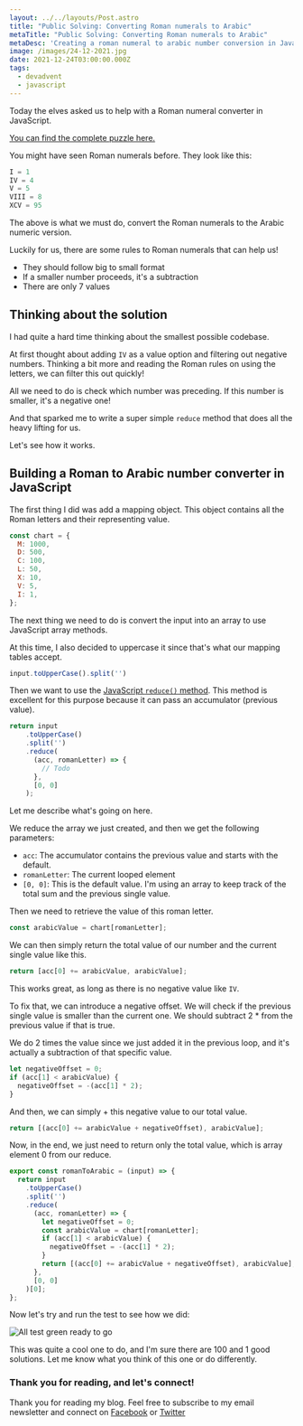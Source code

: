 ```yaml
---
layout: ../../layouts/Post.astro
title: "Public Solving: Converting Roman numerals to Arabic"
metaTitle: "Public Solving: Converting Roman numerals to Arabic"
metaDesc: 'Creating a roman numeral to arabic number conversion in JavaScript'
image: /images/24-12-2021.jpg
date: 2021-12-24T03:00:00.000Z
tags:
  - devadvent
  - javascript
---
```

Today the elves asked us to help with a Roman numeral converter in JavaScript.

[You can find the complete puzzle here.](https://github.com/devadvent/puzzle-13)

You might have seen Roman numerals before. They look like this:

```js
I = 1
IV = 4
V = 5
VIII = 8
XCV = 95
```

The above is what we must do, convert the Roman numerals to the Arabic numeric version.

Luckily for us, there are some rules to Roman numerals that can help us!

- They should follow big to small format
- If a smaller number proceeds, it's a subtraction
- There are only 7 values

## Thinking about the solution

I had quite a hard time thinking about the smallest possible codebase.

At first thought about adding `IV` as a value option and filtering out negative numbers.
Thinking a bit more and reading the Roman rules on using the letters, we can filter this out quickly!

All we need to do is check which number was preceding. If this number is smaller, it's a negative one!

And that sparked me to write a super simple `reduce` method that does all the heavy lifting for us.

Let's see how it works.

## Building a Roman to Arabic number converter in JavaScript

The first thing I did was add a mapping object.
This object contains all the Roman letters and their representing value.

```js
const chart = {
  M: 1000,
  D: 500,
  C: 100,
  L: 50,
  X: 10,
  V: 5,
  I: 1,
};
```

The next thing we need to do is convert the input into an array to use JavaScript array methods.

At this time, I also decided to uppercase it since that's what our mapping tables accept.

```js
input.toUpperCase().split('')
```

Then we want to use the [JavaScript `reduce()` method](https://daily-dev-tips.com/posts/javascript-reduce-method/). This method is excellent for this purpose because it can pass an accumulator (previous value).

```js
return input
	.toUpperCase()
	.split('')
	.reduce(
	  (acc, romanLetter) => {
	    // Todo
	  },
	  [0, 0]
	);
```

Let me describe what's going on here.

We reduce the array we just created, and then we get the following parameters:

- `acc`: The accumulator contains the previous value and starts with the default.
- `romanLetter`: The current looped element
- `[0, 0]`: This is the default value. I'm using an array to keep track of the total sum and the previous single value.

Then we need to retrieve the value of this roman letter.

```js
const arabicValue = chart[romanLetter];
```

We can then simply return the total value of our number and the current single value like this.

```js
return [acc[0] += arabicValue, arabicValue];
```

This works great, as long as there is no negative value like `IV`.

To fix that, we can introduce a negative offset.
We will check if the previous single value is smaller than the current one.
We should subtract 2 * from the previous value if that is true.

We do 2 times the value since we just added it in the previous loop, and it's actually a subtraction of that specific value.

```js
let negativeOffset = 0;
if (acc[1] < arabicValue) {
  negativeOffset = -(acc[1] * 2);
}
```

And then, we can simply + this negative value to our total value.

```js
return [(acc[0] += arabicValue + negativeOffset), arabicValue];
```

Now, in the end, we just need to return only the total value, which is array element 0 from our reduce.

```js
export const romanToArabic = (input) => {
  return input
    .toUpperCase()
    .split('')
    .reduce(
      (acc, romanLetter) => {
        let negativeOffset = 0;
        const arabicValue = chart[romanLetter];
        if (acc[1] < arabicValue) {
          negativeOffset = -(acc[1] * 2);
        }
        return [(acc[0] += arabicValue + negativeOffset), arabicValue];
      },
      [0, 0]
    )[0];
};
```

Now let's try and run the test to see how we did:

![All test green ready to go](https://cdn.hashnode.com/res/hashnode/image/upload/v1639408816740/eg7_exhin.png)

This was quite a cool one to do, and I'm sure there are 100 and 1 good solutions. 
Let me know what you think of this one or do differently.

### Thank you for reading, and let's connect!

Thank you for reading my blog. Feel free to subscribe to my email newsletter and connect on [Facebook](https://www.facebook.com/DailyDevTipsBlog) or [Twitter](https://twitter.com/DailyDevTips1)

